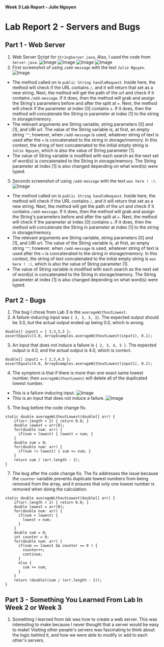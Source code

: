 #### Week 3 Lab Report - Julie Nguyen
# Lab Report 2 - Servers and Bugs

## Part 1 - Web Server

1. Web Server Script for `StringServer.java`. Also, I used the code from `Server.java`.
![Image](https://cdn.discordapp.com/attachments/793015871979257896/1069794471132266526/Screen_Shot_2023-01-30_at_5.41.13_PM.png)
![Image](https://cdn.discordapp.com/attachments/793015871979257896/1069794572693164072/Screen_Shot_2023-01-30_at_5.41.37_PM.png)
![Image](https://cdn.discordapp.com/attachments/793015871979257896/1069794656835092520/Screen_Shot_2023-01-30_at_5.41.57_PM.png)
![Image](https://cdn.discordapp.com/attachments/793015871979257896/1069794750938492968/Screen_Shot_2023-01-30_at_5.42.19_PM.png)
2. First screenshot of using `/add-message` with the text `Julie Nguyen`.
![Image](https://cdn.discordapp.com/attachments/793015871979257896/1069794085059174451/Screen_Shot_2023-01-30_at_5.39.41_PM.png)
- The method called on is `public String handleRequest`. Inside here, the method will check if the URL contains `/`, and it will return that set as a new string. Next, the method will get the path of the url and check if it contains `/add-message`. If it does, then the method will grab and assign the String's parameters before and after the split at `=`. Next, the method will check if the parameter at index [0] contains `s`. If it does, then the method will concatenate the String in parameter at index [1] to the string in storage/memory.
- The relevant arguments are String variable, string parameters [0] and [1], and URI url. The value of the String variable is, at first, an empty string `""`; however, when `/add-message` is used, whatever string of text is used after the `=` is concatenated to the string in storage/memory. In this context, the string of text concatenated to the initial empty string is `Julie Nguyen`, which is also the value of String parameter [1].
- The value of String variable is modified with each search as the next set of word(s) is concatenated to the String in storage/memory. The String parameter at index [1] is also changed depending on what word(s) were typed.
3. Seconds screenshot of using `/add-message` with the text `was here ! :)`.
![Image](https://cdn.discordapp.com/attachments/793015871979257896/1069794236989444136/Screen_Shot_2023-01-30_at_5.40.17_PM.png)
- The method called on is `public String handleRequest`. Inside here, the method will check if the URL contains `/`, and it will return that set as a new string. Next, the method will get the path of the url and check if it contains `/add-message`. If it does, then the method will grab and assign the String's parameters before and after the split at `=`. Next, the method will check if the parameter at index [0] contains `s`. If it does, then the method will concatenate the String in parameter at index [1] to the string in storage/memory.
- The relevant arguments are String variable, string parameters [0] and [1], and URI url. The value of the String variable is, at first, an empty string `""`; however, when `/add-message` is used, whatever string of text is used after the `=` is concatenated to the string in storage/memory. In this context, the string of text concatenated to the initial empty string is `was here ! :)`, which is also the value of String parameter [1].
- The value of String variable is modified with each search as the next set of word(s) is concatenated to the String in storage/memory. The String parameter at index [1] is also changed depending on what word(s) were typed.

## Part 2 - Bugs

1. The bug I chose from Lab 3 is the `averageWithoutLowest`.
2. A failure-inducing input was `{ 3, 3, 3, 3}`. The expected output should be 3.0, but the actual output ended up being 0.0, which is wrong.
```
double[] input1 = { 3,3,3,3 };
assertEquals(3.0, ArrayExamples.averageWithoutLowest(input1), 0.1);
```
3. An input that does not induce a failure is `{ 2, 3, 4, 5 }`. The expected output is 4.0, and the actual output is 4.0, which is correct.
```
double[] input1 = { 2,3,4,5 };
assertEquals(4.0, ArrayExamples.averageWithoutLowest(input1), 0.1);
```
4. The symptom is that if there is more than one exact same lowest number, then `averageWithoutLowest` will delete all of the duplicated lowest number.
- This is a failure-inducing input.
![Image](https://cdn.discordapp.com/attachments/793015871979257896/1069832468024271020/Screen_Shot_2023-01-30_at_8.12.12_PM.png)
- This is an input that does not induce a failure.
![Image](https://cdn.discordapp.com/attachments/793015871979257896/1069838930125537350/Screen_Shot_2023-01-30_at_8.37.50_PM.png)
5. The bug before the code change fix.
```
static double averageWithoutLowest(double[] arr) {
    if(arr.length < 2) { return 0.0; }
    double lowest = arr[0];
    for(double num: arr) {
      if(num < lowest) { lowest = num; }
    }
    double sum = 0;
    for(double num: arr) {
      if(num != lowest) { sum += num; }
    }
    return sum / (arr.length - 1);
}
```
7. The bug after the code change fix. The fix addresses the issue because the `counter` variable prevents duplicate lowest numbers from being removed from the array, and it ensures that only one lowest number is removed when doing the calculation.
```
static double averageWithoutLowest(double[] arr) {
    if(arr.length < 2) { return 0.0; }
    double lowest = arr[0];
    for(double num: arr) {
      if(num < lowest) { 
        lowest = num; 
      }
    }
    double sum = 0;
    int counter = 0;
    for(double num: arr) {
      if(num == lowest && counter == 0 ) {
        counter++;
        continue;
      }
      else {
        sum += num; 
      }
    }
    return (double)(sum / (arr.length - 1));
}
```

## Part 3 - Something You Learned From Lab In Week 2 or Week 3
1. Something I learned from lab was how to create a web server. This was interesting to make because I never thought that a server would be easy to make! Visiting other people's servers was fascinating to think about the logic behind it, and how we were able to modify or add to each other's servers.
